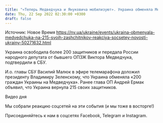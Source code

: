 ```yaml
---
title: "«Теперь Медведчука и Януковича мобилизуют». Украина обменяла Медведчука на 215 своих защитников — реакция соцсетей"
date: Thu, 22 Sep 2022 02:30:00 +0300
draft: false
---
```

Источник: Новое Время https://nv.ua/ukraine/events/ukraina-obmenyala-medvedchuka-na-215-svoih-zashchitnikov-reakciya-socsetey-novosti-ukrainy-50271632.html


Украина освободила более 200 защитников и передала России народного депутата от бывшего ОПЗЖ Виктора Медведчука, подтвердили в СБУ.

И.о. главы СБУ Василий Малюк в эфире телемарафона доложил президенту Владимиру Зеленскому, что Украина обменяла «200 граждан Украины на Медведчука». Ранее глава ОП Андрей Ермак объявил, что Украина вернула 215 своих защитников.

 Видео дня   

Мы собрали реакцию соцсетей на эти события (и мы тоже в восторге!)

Присоединяйтесь к нам в соцсетях Facebook, Telegram и Instagram.
